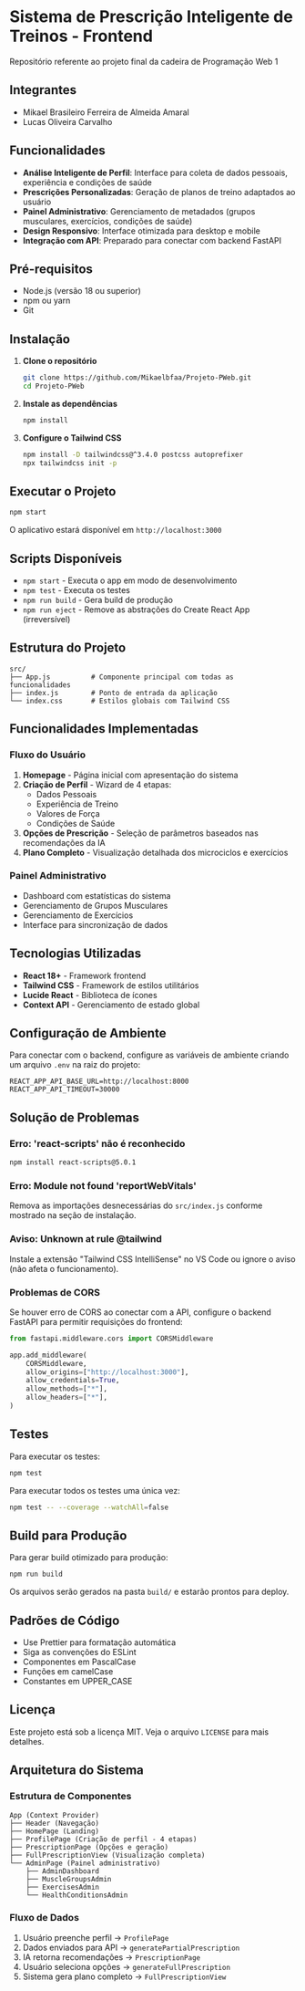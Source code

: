 # Sistema de Prescrição Inteligente de Treinos - Frontend

Repositório referente ao projeto final da cadeira de Programação Web 1

## Integrantes

- Mikael Brasileiro Ferreira de Almeida Amaral
- Lucas Oliveira Carvalho

## Funcionalidades

- **Análise Inteligente de Perfil**: Interface para coleta de dados pessoais, experiência e condições de saúde
- **Prescrições Personalizadas**: Geração de planos de treino adaptados ao usuário
- **Painel Administrativo**: Gerenciamento de metadados (grupos musculares, exercícios, condições de saúde)
- **Design Responsivo**: Interface otimizada para desktop e mobile
- **Integração com API**: Preparado para conectar com backend FastAPI

## Pré-requisitos

- Node.js (versão 18 ou superior)
- npm ou yarn
- Git

## Instalação
1. **Clone o repositório**
   ```bash
   git clone https://github.com/Mikaelbfaa/Projeto-PWeb.git
   cd Projeto-PWeb
   ```

2. **Instale as dependências**
   ```bash
   npm install
   ```

3. **Configure o Tailwind CSS**
   ```bash
   npm install -D tailwindcss@^3.4.0 postcss autoprefixer
   npx tailwindcss init -p
   ```

## Executar o Projeto

```bash
npm start
```

O aplicativo estará disponível em `http://localhost:3000`

## Scripts Disponíveis

- `npm start` - Executa o app em modo de desenvolvimento
- `npm test` - Executa os testes
- `npm run build` - Gera build de produção
- `npm run eject` - Remove as abstrações do Create React App (irreversível)

## Estrutura do Projeto

```
src/
├── App.js          # Componente principal com todas as funcionalidades
├── index.js        # Ponto de entrada da aplicação
└── index.css       # Estilos globais com Tailwind CSS
```

## Funcionalidades Implementadas

### Fluxo do Usuário
1. **Homepage** - Página inicial com apresentação do sistema
2. **Criação de Perfil** - Wizard de 4 etapas:
   - Dados Pessoais
   - Experiência de Treino
   - Valores de Força
   - Condições de Saúde
3. **Opções de Prescrição** - Seleção de parâmetros baseados nas recomendações da IA
4. **Plano Completo** - Visualização detalhada dos microciclos e exercícios

### Painel Administrativo
- Dashboard com estatísticas do sistema
- Gerenciamento de Grupos Musculares
- Gerenciamento de Exercícios
- Interface para sincronização de dados

## Tecnologias Utilizadas

- **React 18+** - Framework frontend
- **Tailwind CSS** - Framework de estilos utilitários
- **Lucide React** - Biblioteca de ícones
- **Context API** - Gerenciamento de estado global


## Configuração de Ambiente

Para conectar com o backend, configure as variáveis de ambiente criando um arquivo `.env` na raiz do projeto:

```env
REACT_APP_API_BASE_URL=http://localhost:8000
REACT_APP_API_TIMEOUT=30000
```

## Solução de Problemas

### Erro: 'react-scripts' não é reconhecido
```bash
npm install react-scripts@5.0.1
```

### Erro: Module not found 'reportWebVitals'
Remova as importações desnecessárias do `src/index.js` conforme mostrado na seção de instalação.

### Aviso: Unknown at rule @tailwind
Instale a extensão "Tailwind CSS IntelliSense" no VS Code ou ignore o aviso (não afeta o funcionamento).

### Problemas de CORS
Se houver erro de CORS ao conectar com a API, configure o backend FastAPI para permitir requisições do frontend:

```python
from fastapi.middleware.cors import CORSMiddleware

app.add_middleware(
    CORSMiddleware,
    allow_origins=["http://localhost:3000"],
    allow_credentials=True,
    allow_methods=["*"],
    allow_headers=["*"],
)
```

## Testes

Para executar os testes:

```bash
npm test
```

Para executar todos os testes uma única vez:

```bash
npm test -- --coverage --watchAll=false
```

## Build para Produção

Para gerar build otimizado para produção:

```bash
npm run build
```

Os arquivos serão gerados na pasta `build/` e estarão prontos para deploy.

## Padrões de Código

- Use Prettier para formatação automática
- Siga as convenções do ESLint
- Componentes em PascalCase
- Funções em camelCase
- Constantes em UPPER_CASE

## Licença

Este projeto está sob a licença MIT. Veja o arquivo `LICENSE` para mais detalhes.

## Arquitetura do Sistema

### Estrutura de Componentes
```
App (Context Provider)
├── Header (Navegação)
├── HomePage (Landing)
├── ProfilePage (Criação de perfil - 4 etapas)
├── PrescriptionPage (Opções e geração)
├── FullPrescriptionView (Visualização completa)
└── AdminPage (Painel administrativo)
    ├── AdminDashboard
    ├── MuscleGroupsAdmin
    ├── ExercisesAdmin
    └── HealthConditionsAdmin
```

### Fluxo de Dados
1. Usuário preenche perfil → `ProfilePage`
2. Dados enviados para API → `generatePartialPrescription`
3. IA retorna recomendações → `PrescriptionPage`
4. Usuário seleciona opções → `generateFullPrescription`
5. Sistema gera plano completo → `FullPrescriptionView`
